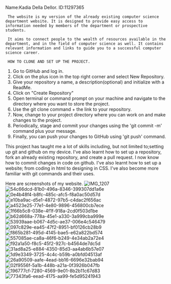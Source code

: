 
Name:Kadia Della Dellor.
ID:11297365

     The website is my version of the already existing computer science department website. It is designed to provide easy access to information needed by members of the department or prospective students. 

     It aims to connect people to the wealth of resources available in the department, and in the field of computer science as well. It contains relevant information and links to guide you to a successful computer science career.

     HOW TO CLONE AND SET UP THE PROJECT.
1. Go to GitHub and log in.
2. Click on the plus icon in the top right corner and select New Repository.
3. Give your repository a name, a description(optional) and initialize with a ReadMe.
4. Click on "Create Repository"
5. Open terminal or command prompt on your machine and navigate to the directory where you want to store the project.
6. Use the git clone command + the link to your repository.
7. Now, change to your project directory where you can work on and make changes to the project.
8. Periodically, stage and commit your changes using the 'git commit -m' command plus your message.
9. Finally, you can push your changes to GitHub using 'git push' command.




This project has taught me a lot of skills including, but not limited to;setting up git and github on my device. I've also learnt how to set up a repository, fork an already existing repository, and create a pull request. I now know how to commit changes in code on github.
   I've also learnt how to set up a website; from coding in html to designing in CSS.
  I've also become more familiar with git commands and their uses.

Here are screenshots of my website.
![IMG_1207](https://github.com/Kadia-D/11297365_205/assets/150976397/e5603b73-de17-4809-a458-f270df1f1a24)
![54c66dcd-81b0-496a-8346-399307dd1a6e](https://github.com/Kadia-D/11297365_205/assets/150976397/b28b6103-1eab-41b1-8664-5d4e039b6291)
![0e4b48f4-b8fc-485c-afc5-f8a0ac50d57d](https://github.com/Kadia-D/11297365_205/assets/150976397/64efe7cf-e666-4c12-80ff-03a88e929352)
![e10ba9ac-d5e1-4872-97b5-c4dac2f656ac](https://github.com/Kadia-D/11297365_205/assets/150976397/086c1db3-bd2b-41e0-b783-bfea448d1fab)
![a4523e25-77e1-4e80-9896-456800cb7ece](https://github.com/Kadia-D/11297365_205/assets/150976397/e5cbedc2-1458-4b09-8c1f-e930729c0291)
![1f66b5c8-038e-4f1f-918a-2cd0f503d1be](https://github.com/Kadia-D/11297365_205/assets/150976397/c409a6de-1dd3-497b-9a39-6cdfa2296e38)
![b62d668a-778a-45e1-a330-3a999cba999e](https://github.com/Kadia-D/11297365_205/assets/150976397/4500b964-fba5-4e04-80e4-35f5ddd12170)
![53939aae-b067-4d5c-ae37-006e4c546479](https://github.com/Kadia-D/11297365_205/assets/150976397/8be7da1b-fc05-4828-bce8-919138a91eb4)
![097c829e-ea45-47f2-8951-bf0126cb28b9](https://github.com/Kadia-D/11297365_205/assets/150976397/3e459432-4ca7-4bec-b186-1eed1711a14f)
![f865b281-495d-4145-bae5-e62a822bd574](https://github.com/Kadia-D/11297365_205/assets/150976397/8bfa8218-bc5a-446c-8ecb-dc9e48602de6)
![557085ae-ca8a-46f6-b249-4e34ab2a72e4](https://github.com/Kadia-D/11297365_205/assets/150976397/c740d261-42d6-4516-b25b-d3227c97db82)
![f92a1a50-f8c5-45f2-927c-b4564de7dc5d](https://github.com/Kadia-D/11297365_205/assets/150976397/c9e04565-5d49-47b9-8b74-fa8a05995019)
![31ad8a25-e884-4350-85d3-aa4ab6b57e07](https://github.com/Kadia-D/11297365_205/assets/150976397/cc074f7a-0757-454f-9c0d-d16123ca54fe)
![1d9e3349-3725-4c4c-b59b-a0bfd04513af](https://github.com/Kadia-D/11297365_205/assets/150976397/dc06f0ce-7f99-4294-89e4-ca87d68f760e)
![26a90509-aafe-4ead-bb16-6696e32bab94](https://github.com/Kadia-D/11297365_205/assets/150976397/4ba83a9b-0027-41af-ab3e-cebd68ca3916)
![02f9556f-5a1b-448b-a21a-0f3926b047fb](https://github.com/Kadia-D/11297365_205/assets/150976397/1d76a43c-3c8d-4d3a-8689-4234ffa22dab)
![196777cf-7280-4569-9e01-8b2b11c67d83](https://github.com/Kadia-D/11297365_205/assets/150976397/013be368-1d58-4497-a3e9-c19bca5da721)
![77343fa6-eead-4175-aa99-fe5d95241943](https://github.com/Kadia-D/11297365_205/assets/150976397/001d71fb-b450-4500-9cbb-4b8c9eaae09d)
